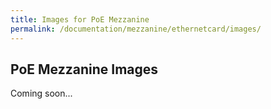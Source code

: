```yaml
---
title: Images for PoE Mezzanine
permalink: /documentation/mezzanine/ethernetcard/images/
---
```

## PoE Mezzanine Images

Coming soon...
